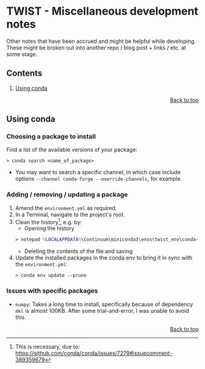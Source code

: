 <!-- To view this file rendered, try opening VSCode and clicking to open the "Preview" pane -->
# TWIST - Miscellaneous development notes
Other notes that have been accrued and might be helpful while developing. These might be broken out into another repo / blog post + links / etc. at some stage.

## Contents
<!-- This contents is kept up to date *manually* -->
1. [Using conda](#Using-conda)

<div align="right"><a href="#contents">Back to top</a></div>

## Using conda
### Choosing a package to install
Find a list of the available versions of your package:
```
> conda search <name_of_package>
```
- You may want to search a specific channel, in which case include options `--channel conda-forge --override-channels`, for example.

### Adding / removing / updating a package
1. Amend the `environment.yml` as required.
1. In a Terminal, navigate to the project's root.
1. Clean the history[^1], e.g. by:
    - Opening the history
    ```cmd
    > notepad %LOCALAPPDATA%\Continuum\miniconda3\envs\twist_env\conda-meta\history
    ```
    - Deleting the contents of the file and saving
1. Update the installed packages in the conda env to bring it in sync with the `environment.yml`:
    ```
    > conda env update --prune
    ```

[^1]: This is necessary, due to: <https://github.com/conda/conda/issues/7279#issuecomment-389359679>

### Issues with specific packages
- `numpy`: Takes a long time to install, specifically because of dependency `mkl` is almost 100KB. After some trial-and-error, I was unable to avoid this.

<div align="right"><a href="#contents">Back to top</a></div>
